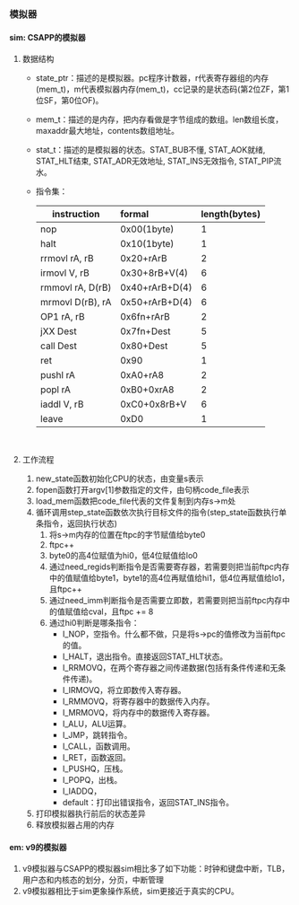 ### 模拟器

#### sim: CSAPP的模拟器

1. 数据结构

   * state_ptr：描述的是模拟器。pc程序计数器，r代表寄存器组的内存(mem_t)，m代表模拟器内存(mem_t)，cc记录的是状态码(第2位ZF，第1位SF，第0位OF)。

   * mem_t：描述的是内存，把内存看做是字节组成的数组。len数组长度，maxaddr最大地址，contents数组地址。

   * stat_t：描述的是模拟器的状态。STAT_BUB不懂, STAT_AOK就绪, STAT_HLT结束, STAT_ADR无效地址, STAT_INS无效指令, STAT_PIP流水。

   * 指令集：

     | instruction      | formal         | length(bytes) |
     | ---------------- | :------------- | ------------- |
     | nop              | 0x00(1byte)    | 1             |
     | halt             | 0x10(1byte)    | 1             |
     | rrmovl rA, rB    | 0x20+rArB      | 2             |
     | irmovl V, rB     | 0x30+8rB+V(4)  | 6             |
     | rmmovl rA, D(rB) | 0x40+rArB+D(4) | 6             |
     | mrmovl D(rB), rA | 0x50+rArB+D(4) | 6             |
     | OP1 rA, rB       | 0x6fn+rArB     | 2             |
     | jXX Dest         | 0x7fn+Dest     | 5             |
     | call Dest        | 0x80+Dest      | 5             |
     | ret              | 0x90           | 1             |
     | pushl rA         | 0xA0+rA8       | 2             |
     | popl rA          | 0xB0+0xrA8     | 2             |
     | iaddl V, rB      | 0xC0+0x8rB+V   | 6             |
     | leave            | 0xD0           | 1             |

     ​

2. 工作流程

   1. new_state函数初始化CPU的状态，由变量s表示
   2. fopen函数打开argv[1]参数指定的文件，由句柄code_file表示
   3. load_mem函数把code_file代表的文件复制到内存s->m处
   4. 循环调用step_state函数依次执行目标文件的指令(step_state函数执行单条指令，返回执行状态)
      1. 将s->m内存的位置在ftpc的字节赋值给byte0
      2. ftpc++
      3. byte0的高4位赋值为hi0，低4位赋值给lo0
      4. 通过need_regids判断指令是否需要寄存器，若需要则把当前ftpc内存中的值赋值给byte1，byte1的高4位再赋值给hi1，低4位再赋值给lo1， 且ftpc++
      5. 通过need_imm判断指令是否需要立即数，若需要则把当前ftpc内存中的值赋值给cval，且ftpc += 8
      6. 通过hi0判断是哪条指令：
         * I_NOP，空指令。什么都不做，只是将s->pc的值修改为当前ftpc的值。
         * I_HALT，退出指令。直接返回STAT_HLT状态。
         * I_RRMOVQ，在两个寄存器之间传递数据(包括有条件传递和无条件传递)。
         * I_IRMOVQ，将立即数传入寄存器。
         * I_RMMOVQ，将寄存器中的数据传入内存。
         * I_MRMOVQ，将内存中的数据传入寄存器。
         * I_ALU，ALU运算。
         * I_JMP，跳转指令。
         * I_CALL，函数调用。
         * I_RET，函数返回。
         * I_PUSHQ，压栈。
         * I_POPQ，出栈。
         * I_IADDQ，
         * default：打印出错误指令，返回STAT_INS指令。
   5. 打印模拟器执行前后的状态差异
   6. 释放模拟器占用的内存

#### em: v9的模拟器

1. v9模拟器与CSAPP的模拟器sim相比多了如下功能：时钟和键盘中断，TLB，用户态和内核态的划分，分页，中断管理
2. v9模拟器相比于sim更象操作系统，sim更接近于真实的CPU。


